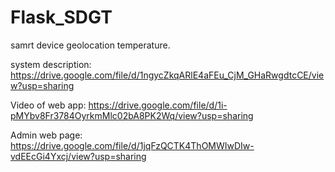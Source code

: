 # Flask_SDGT

samrt device geolocation temperature.

system description: https://drive.google.com/file/d/1ngycZkqARlE4aFEu_CjM_GHaRwgdtcCE/view?usp=sharing


Video of web app: https://drive.google.com/file/d/1i-pMYbv8Fr3784OyrkmMlc02bA8PK2Wq/view?usp=sharing


Admin web page: https://drive.google.com/file/d/1jqFzQCTK4ThOMWIwDIw-vdEEcGi4Yxcj/view?usp=sharing
